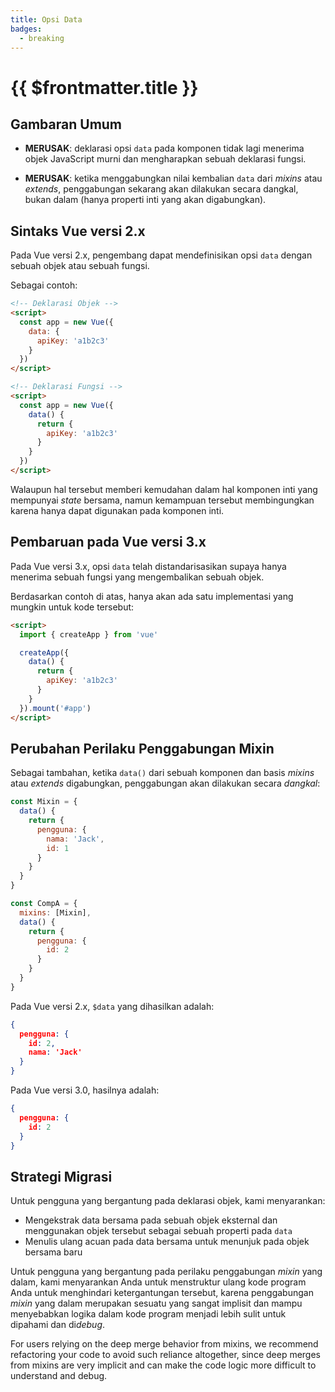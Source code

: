 ```yaml
---
title: Opsi Data
badges:
  - breaking
---
```


# {{ $frontmatter.title }} <MigrationBadges :badges="$frontmatter.badges" />

## Gambaran Umum

- **MERUSAK**: deklarasi opsi `data` pada komponen tidak lagi menerima objek JavaScript murni dan mengharapkan sebuah deklarasi fungsi.

- **MERUSAK**: ketika menggabungkan nilai kembalian `data` dari _mixins_ atau _extends_, penggabungan sekarang akan dilakukan secara dangkal, bukan dalam (hanya properti inti yang akan digabungkan).

## Sintaks Vue versi 2.x

Pada Vue versi 2.x, pengembang dapat mendefinisikan opsi `data` dengan sebuah objek atau sebuah fungsi.

Sebagai contoh:

```html
<!-- Deklarasi Objek -->
<script>
  const app = new Vue({
    data: {
      apiKey: 'a1b2c3'
    }
  })
</script>

<!-- Deklarasi Fungsi -->
<script>
  const app = new Vue({
    data() {
      return {
        apiKey: 'a1b2c3'
      }
    }
  })
</script>
```

Walaupun hal tersebut memberi kemudahan dalam hal komponen inti yang mempunyai _state_ bersama, namun kemampuan tersebut membingungkan karena hanya dapat digunakan pada komponen inti.

## Pembaruan pada Vue versi 3.x

Pada Vue versi 3.x, opsi `data` telah distandarisasikan supaya hanya menerima sebuah fungsi yang mengembalikan sebuah objek.

Berdasarkan contoh di atas, hanya akan ada satu implementasi yang mungkin untuk kode tersebut:

```html
<script>
  import { createApp } from 'vue'

  createApp({
    data() {
      return {
        apiKey: 'a1b2c3'
      }
    }
  }).mount('#app')
</script>
```

## Perubahan Perilaku Penggabungan Mixin

Sebagai tambahan, ketika `data()` dari sebuah komponen dan basis _mixins_ atau _extends_ digabungkan, penggabungan akan dilakukan secara *dangkal*:

```js
const Mixin = {
  data() {
    return {
      pengguna: {
        nama: 'Jack',
        id: 1
      }
    }
  }
}

const CompA = {
  mixins: [Mixin],
  data() {
    return {
      pengguna: {
        id: 2
      }
    }
  }
}
```

Pada Vue versi 2.x, `$data` yang dihasilkan adalah:

```json
{
  pengguna: {
    id: 2,
    nama: 'Jack'
  }
}
```

Pada Vue versi 3.0, hasilnya adalah:

```json
{
  pengguna: {
    id: 2
  }
}
```

## Strategi Migrasi

Untuk pengguna yang bergantung pada deklarasi objek, kami menyarankan:

- Mengekstrak data bersama pada sebuah objek eksternal dan menggunakan objek tersebut sebagai sebuah properti pada `data`
- Menulis ulang acuan pada data bersama untuk menunjuk pada objek bersama baru

Untuk pengguna yang bergantung pada perilaku penggabungan _mixin_ yang dalam, kami menyarankan Anda untuk menstruktur ulang kode program Anda untuk menghindari ketergantungan tersebut, karena penggabungan _mixin_ yang dalam merupakan sesuatu yang sangat implisit dan mampu menyebabkan logika dalam kode program menjadi lebih sulit untuk dipahami dan di*debug*.

For users relying on the deep merge behavior from mixins, we recommend refactoring your code to avoid such reliance altogether, since deep merges from mixins are very implicit and can make the code logic more difficult to understand and debug.
